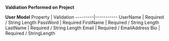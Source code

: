**Valdiation Performed on Project**

**User Model**
	Property | Validation
	---------|-----------
	 UserName | Required / String Length 
	PassWord | Required 
	FirstName | Required / String Length
	LastName | Required / String Length
	Email | Required / EmailAddress
	Bio | Required / StringLength

	

   
        